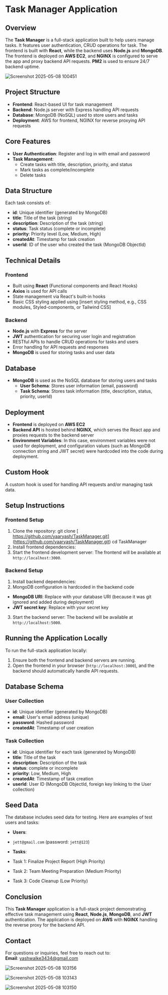 # Task Manager Application

## Overview
The **Task Manager** is a full-stack application built to help users manage tasks. It features user authentication, CRUD operations for task. The frontend is built with **React**, while the backend uses **Node.js** and **MongoDB**. The frontend is deployed on **AWS EC2**, and **NGINX** is configured to serve the app and proxy backend API requests. **PM2** is used to ensure 24/7 backend uptime.

![Screenshot 2025-05-08 100451](https://github.com/user-attachments/assets/9272bc64-6eaa-4674-aa3d-31bf1b674274)


## Project Structure
- **Frontend**: React-based UI for task management
- **Backend**: Node.js server with Express handling API requests
- **Database**: MongoDB (NoSQL) used to store users and tasks
- **Deployment**: AWS for frontend, NGINX for reverse proxying API requests

## Core Features
- **User Authentication**: Register and log in with email and password
- **Task Management**: 
  - Create tasks with title, description, priority, and status
  - Mark tasks as complete/incomplete
  - Delete tasks

## Data Structure
Each task consists of:
- **id**: Unique identifier (generated by MongoDB)
- **title**: Title of the task (string)
- **description**: Description of the task (string)
- **status**: Task status (complete or incomplete)
- **priority**: Priority level (Low, Medium, High)
- **createdAt**: Timestamp for task creation
- **userId**: ID of the user who created the task (MongoDB ObjectId)

## Technical Details

### Frontend
- Built using **React** (Functional components and React Hooks)
- **Axios** is used for API calls
- State management via React's built-in hooks
- Basic CSS styling applied using [insert styling method, e.g., CSS modules, Styled-components, or Tailwind CSS]

### Backend
- **Node.js** with **Express** for the server
- **JWT** authentication for securing user login and registration
- RESTful APIs to handle CRUD operations for tasks and users
- Error handling for API requests and responses
- **MongoDB** is used for storing tasks and user data

## Database
- **MongoDB** is used as the NoSQL database for storing users and tasks
  - **User Schema**: Stores user information (email, password)
  - **Task Schema**: Stores task information (title, description, status, priority, userId)

## Deployment
- **Frontend** is deployed on **AWS EC2**
- **Backend API** is hosted behind **NGINX**, which serves the React app and proxies requests to the backend server
- **Environment Variables**: In this case, environment variables were not used for deployment, and configuration values (such as MongoDB connection string and JWT secret) were hardcoded into the code during deployment.

## Custom Hook
A custom hook is used for handling API requests and/or managing task data.

## Setup Instructions

### Frontend Setup
1. Clone the repository:
git clone [ https://github.com/yaaryash/TaskManager.git] (https://github.com/yaaryash/TaskManager.git)
cd TaskManager
2. Install frontend dependencies:
3. Start the frontend development server:
The frontend will be available at `http://localhost:3000`.

### Backend Setup
1. Install backend dependencies:
2. MongoDB configuration is hardcoded in the backend code
- **MongoDB URI**: Replace with your database URI (because it was git ignored and added during deployment)
- **JWT secret key**: Replace with your secret key

3. Start the backend server:
The backend will be available at `http://localhost:5000`.

## Running the Application Locally
To run the full-stack application locally:
1. Ensure both the frontend and backend servers are running.
2. Open the frontend in your browser (`http://localhost:3000`), and the backend should automatically handle API requests.

## Database Schema

### User Collection
- **id**: Unique identifier (generated by MongoDB)
- **email**: User's email address (unique)
- **password**: Hashed password
- **createdAt**: Timestamp of user creation

### Task Collection
- **id**: Unique identifier for each task (generated by MongoDB)
- **title**: Title of the task
- **description**: Description of the task
- **status**: complete or incomplete
- **priority**: Low, Medium, High
- **createdAt**: Timestamp of task creation
- **userId**: User ID (MongoDB ObjectId, foreign key linking to the User collection)

## Seed Data
The database includes seed data for testing. Here are examples of test users and tasks:
- **Users**:
- `jett@gmail.com` (password: `jett@123`)

- **Tasks**:
- Task 1: Finalize Project Report (High Priority)
- Task 2: Team Meeting Preparation (Medium Priority)
- Task 3: Code Cleanup (Low Priority)

## Conclusion
This **Task Manager** application is a full-stack project demonstrating effective task management using **React**, **Node.js**, **MongoDB**, and **JWT** authentication. The application is deployed on **AWS** with **NGINX** handling the reverse proxy for the backend API.

## Contact
For questions or inquiries, feel free to reach out to:  
**Email**: yashwalke3434@gmail.com

![Screenshot 2025-05-08 103156](https://github.com/user-attachments/assets/dca61c9a-9080-45ec-9f64-bfe985df92dc)

![Screenshot 2025-05-08 103143](https://github.com/user-attachments/assets/f3617dc7-3430-422a-b747-7bd4bd844d93)

![Screenshot 2025-05-08 103150](https://github.com/user-attachments/assets/53f10aaa-24fc-4ef0-b1aa-ac3b4d060f3e)

